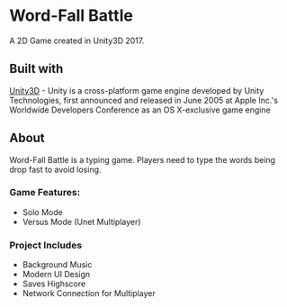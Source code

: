 # Word-Fall Battle

A 2D Game created in Unity3D 2017.

## Built with
[Unity3D](https://unity3d.com/get-unity/download) - Unity is a cross-platform game engine developed by Unity Technologies, first announced and released in June 2005 at Apple Inc.'s Worldwide Developers Conference as an OS X-exclusive game engine

## About
Word-Fall Battle is a typing game. Players need to type the words being drop fast to avoid losing.

### Game Features:
* Solo Mode
* Versus Mode (Unet Multiplayer)

### Project Includes
* Background Music
* Modern UI Design
* Saves Highscore
* Network Connection for Multiplayer
